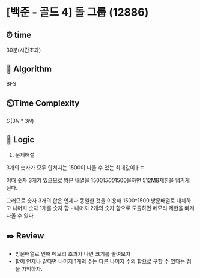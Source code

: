 # [백준 - 골드 4] 돌 그룹 (12886)

## ⏰  **time**

30분(시간초과)

## :pushpin: **Algorithm**

BFS

## ⏲️**Time Complexity**

$O(3N*3N)$

## :round_pushpin: **Logic**
1. 문제해설

3개의 숫자가 모두 합쳐지는 1500이 나올 수 있는 최대값이ㅏㄷ.

이때 숫자 3개가 있으므로 방문 배열을 1500*1500*1500을하면 512MB제한을 넘기게 된다.

그러므로 숫자 3개의 합은 언제나 동일한 것을 이용해 1500*1500 방문배열로 대체하고 나머지 숫자 1개를 숫자 합 - 나머지 2개의 숫자 함으로 도출하면 메모리 제한을 빠져나올 수 있다.

## :black_nib: **Review**
- 방문배열로 인해 메모리 초과가 나면 크기를 줄여보자
- 합이 언제나 같다면 나머지 1개의 수는 다른 나머지 수의 합으로 구할 수 있다는 점을 기억하자.